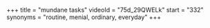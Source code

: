+++
title = "mundane tasks"
videoId = "75d_29QWELk"
start = "332"
synonyms = "routine, menial, ordinary, everyday"
+++

